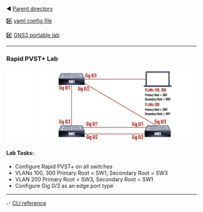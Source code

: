 ◀️ [Parent directory](../) 

#️⃣ [yaml config file](../lab1/pvst.yaml)

#️⃣ [GNS3 portable lab](../lab1/README.md) 

---

### Rapid PVST+ Lab

![Lab topology](https://github.com/tech-zero/assets/blob/main/images/pvst+.png?raw=true)

#### Lab Tasks:
- Configure Rapid PVST+ on all switches
- VLANs 100, 300 Primary Root = SW1, Secondary Root = SW3
- VLAN 200 Primary Root = SW3, Secondary Root = SW1
- Configure Gig 0/3 as an edge port type

---

:white_check_mark: [CLI reference](https://github.com/tech-zero/assets/blob/main/solutions/pvst1.md)
